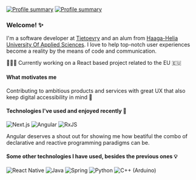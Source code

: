 [![Profile summary](https://github-profile-summary-cards.vercel.app/api/cards/profile-details?username=henettaja&theme=nord_bright#gh-light-mode-only)](https://github-profile-summary-cards.vercel.app/api/cards/profile-details?username=henettaja&theme=nord_bright#gh-light-mode-only)
[![Profile summary](https://github-profile-summary-cards.vercel.app/api/cards/profile-details?username=henettaja&theme=nord_dark#gh-dark-mode-only)](https://github-profile-summary-cards.vercel.app/api/cards/profile-details?username=henettaja&theme=nord_dark#gh-dark-mode-only)

### Welcome! ✨

I'm a software developer at [Tietoevry](www.tietoevry.com) and an alum from [Haaga-Helia University Of Applied Sciences](https://www.haaga-helia.fi/en). I love to help top-notch user experiences become a reality by the means of code and communication.

🧑🏼‍💻 Currently working on a React based project related to the EU 🇪🇺 

#### What motivates me

Contributing to ambitious products and services with great UX that also keep digital accessibility in mind 🫶

#### Technologies I've used and enjoyed recently 💯
![Next.js](https://img.shields.io/badge/next%20js-000000?style=for-the-badge&logo=nextdotjs&logoColor=white)
![Angular](https://img.shields.io/badge/Angular-DD0031?style=for-the-badge&logo=angular&logoColor=white)
![RxJS](https://img.shields.io/badge/ReactiveX-B7178C?style=for-the-badge&logo=ReactiveX&logoColor=white)

Angular deserves a shout out for showing me how beatiful the combo of declarative and reactive programming paradigms can be.

#### Some other technologies I have used, besides the previous ones 💡
![React Native](https://img.shields.io/badge/React_Native-20232A?style=for-the-badge&logo=react&logoColor=61DAFB)
![Java](https://img.shields.io/badge/OpenJDK-ED8B00?style=for-the-badge&logo=openjdk&logoColor=white)
![Spring](https://img.shields.io/badge/Spring-6DB33F?style=for-the-badge&logo=spring&logoColor=white)
![Python](https://img.shields.io/badge/Python-FFD43B?style=for-the-badge&logo=python&logoColor=blue)
![C++ (Arduino)](https://img.shields.io/badge/C%2B%2B-00599C?style=for-the-badge&logo=c%2B%2B&logoColor=white)


<!--
**henettaja/henettaja** is a ✨ _special_ ✨ repository because its `README.md` (this file) appears on your GitHub profile.

Here are some ideas to get you started:

- 🔭 I’m currently working on ...
- 🌱 I’m currently learning ...
- 👯 I’m looking to collaborate on ...
- 🤔 I’m looking for help with ...
- 💬 Ask me about ...
- 📫 How to reach me: ...
- 😄 Pronouns: ...
- ⚡ Fun fact: ...
-->
